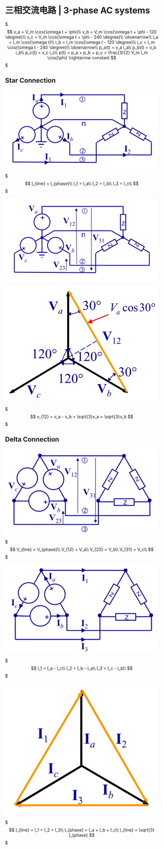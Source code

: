 # 三相交流电路 | 3-phase AC systems

$$$
v_a = V_m \cos{\omega t + \phi}\\
v_b = V_m \cos{\omega t + \phi - 120 \degree}\\
v_c = V_m \cos{\omega t + \phi - 240 \degree}\\
\downarrow\\
i_a = I_m \cos{\omega t}\\
i_b = I_m \cos{\omega t - 120 \degree}\\
i_c = I_m \cos{\omega t - 240 \degree}\\
\downarrow\\
p_a(t) = v_a i_a\\
p_b(t) = v_b i_b\\
p_c(t) = v_c i_c\\
p(t) = p_a + p_b + p_c = \frac{3}{2} V_m I_m \cos{\phi} \rightarrow constant
$$$

## Star Connection

![star connected current sample picture](.三相交流电路/star_connected_current.png)

$$$
I_{line} = I_{phase}\\
I_1 = I_a\\
I_2 = I_b\\
I_3 = I_c\\
$$$

![star connected voltage sample picture](.三相交流电路/star_connected_voltage.png)

![star connected relationships picture](.三相交流电路/star_connected_relationships.png)

$$$
v_{12} = v_a - v_b = \sqrt{3}v_a = \sqrt{3}v_b
$$$

## Delta Connection

![delta connected voltage sample picture](.三相交流电路/delta_connected_voltage.png)

$$$
V_{line} = V_{phase}\\
V_{12} = V_a\\
V_{23} = V_b\\
V_{31} = V_c\\
$$$

![delta connected current sample picture](.三相交流电路/delta_connected_current.png)

$$$
I_1 = I_a - I_c\\
I_2 = I_b - I_a\\
I_3 = I_c - I_b\\
$$$

![delta connected relationships picture](.三相交流电路/delta_connected_relationships.png)

$$$
I_{line} = I_1 + I_2 + I_3\\
I_{phase} = I_a + I_b + I_c\\
I_{line} = \sqrt{3} I_{phase}
$$$
